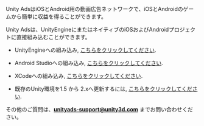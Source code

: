 Unity AdsはiOSとAndroid用の動画広告ネットワークで、iOSとAndroidのゲームから簡単に収益を得ることができます。

Unity Adsは、UnityEngineにまたはネイティブのiOSおよびAndroidプロジェクトに直接組み込むことができます。

- UnityEngineへの組み込み, [こちらをクリックしてください][5].

- Android Studioへの組み込み, [こちらをクリックしてください][4].

- XCodeへの組み込み, [こちらをクリックしてください][3].

- 既存のUnity環境を1.5 から 2.xへ更新するには, [こちらをクリックしてください][9].

その他のご質問は、**unityads-support@unity3d.com** までお問い合わせください。

[1]: design-guide
[2]: ../account-migration-notice
[3]: integration-guide-ios
[4]: integration-guide-android
[5]: integration-guide-unity
[6]: integration-guide-unity#using-the-services-window
[7]: integration-guide-unity#using-the-asset-package
[8]: ../help/resources
[9]: 2.0-upgrade-guide-unity
[101]: https://dashboard.unityads.unity3d.com
[102]: https://unityads.unity3d.com/admin
